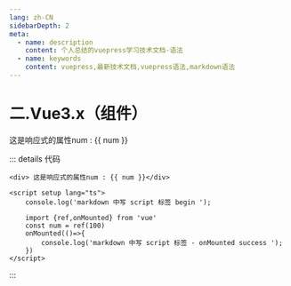 ```yaml
---
lang: zh-CN
sidebarDepth: 2
meta:
  - name: description
    content: 个人总结的vuepress学习技术文档-语法
  - name: keywords
    content: vuepress,最新技术文档,vuepress语法,markdown语法
---
```


# 二.Vue3.x（组件）


<div> 这是响应式的属性num : {{ num }}</div>

<script setup lang="ts">
    console.log('markdown 中写 script 标签 begin ');

    import {ref,onMounted} from 'vue'
    const num = ref(100)
    onMounted(()=>{
        console.log('markdown 中写 script 标签 - onMounted success ');
    })
</script>

::: details 代码
```vue
<div> 这是响应式的属性num : {{ num }}</div>

<script setup lang="ts">
    console.log('markdown 中写 script 标签 begin ');

    import {ref,onMounted} from 'vue'
    const num = ref(100)
    onMounted(()=>{
        console.log('markdown 中写 script 标签 - onMounted success ');
    })
</script>
```
:::
